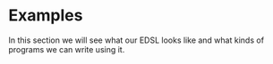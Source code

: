 # Examples

In this section we will see what our EDSL looks like and what kinds of programs
we can write using it.

